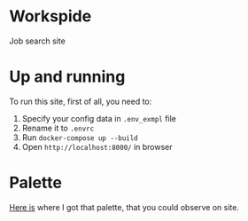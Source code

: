# Workspide
Job search site

# Up and running

To run this site, first of all, you need to:

1. Specify your config data in `.env_exmpl` file
2. Rename it to `.envrc`
3. Run `docker-compose up --build`
4. Open `http://localhost:8000/` in browser

# Palette
[Here is](http://paletton.com/#uid=1470u0klvlnaXvWgkqAqLgaweaN) where I got that palette, that you could observe on site.
